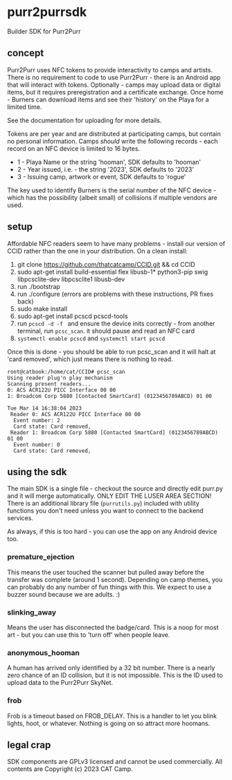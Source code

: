 # purr2purrsdk
Builder SDK for Purr2Purr

## concept

Purr2Purr uses NFC tokens to provide interactivity to camps and artists.
There is no requirement to code to use Purr2Purr - there is an Android app
that will interact with tokens.  Optionally - camps may upload data or 
digital items, but it requires preregistration and a certificate exchange.  Once home - Burners can 
download items and see their 'history' on the Playa for a limited time.

See the documentation for uploading for more details.

Tokens are per year and are distributed at participating camps, but contain
no personal information.  Camps _should_ write the following records - each record
on an NFC device is limited to 16 bytes.

- 1 - Playa Name or the string 'hooman', SDK defaults to 'hooman'
- 2 - Year issued, i.e. - the string '2023', SDK defaults to '2023'
- 3 - Issuing camp, artwork or event, SDK defaults to 'rogue'

The key used to identify Burners is the serial number of the NFC 
device - which has the possibility (albeit small) of collisions if 
multiple vendors are used.

## setup

Affordable NFC readers seem to have many problems - install our version of CCID rather than the one in your distribution.
On a clean install:

1) git clone https://github.com/thatcatcamp/CCID.git && cd CCID
2) sudo apt-get install build-essential flex libusb-1* python3-pip swig libpcsclite-dev libpcsclite1 libusb-dev
3) run ./bootstrap
4) run ./configure (errors are problems with these instructions, PR fixes back)
5) sudo make install
6) sudo apt-get install pcscd pcscd-tools
7) run `pcscd -d -f ` and ensure the device inits correctly - from another terminal, run `pcsc_scan`.  it should pause and read an NFC card
8) `systemctl enable pcscd` and `systemctl start pcscd`


Once this is done - you should be able to run pcsc_scan and it will halt at 'card removed', which just means there is nothing to read.

```
root@catbook:/home/cat/CCID# pcsc_scan 
Using reader plug'n play mechanism
Scanning present readers...
0: ACS ACR122U PICC Interface 00 00
1: Broadcom Corp 5880 [Contacted SmartCard] (0123456789ABCD) 01 00
 
Tue Mar 14 16:38:04 2023
 Reader 0: ACS ACR122U PICC Interface 00 00
  Event number: 2
  Card state: Card removed, 
 Reader 1: Broadcom Corp 5880 [Contacted SmartCard] (0123456789ABCD) 01 00
  Event number: 0
  Card state: Card removed, 
```

## using the sdk

The main SDK is a single file - checkout the source and directly edit purr.py and it will merge automatically.  ONLY EDIT THE LUSER AREA SECTION!
There is an additional library file (`purrutils.py`) included with utility functions you 
don't need unless you want to connect to the backend services.

As always, if this is too hard - you can use the app on any Android device too.

### premature_ejection

This means the user touched the scanner but pulled away before the transfer was complete (around 1 second).  Depending on camp themes, you can 
probably do any number of fun things with this.  We expect to use a buzzer sound because we are adults.  :)

### slinking_away

Means the user has disconnected the badge/card.  This is a noop for most art - but you can use this to 'turn off' when people leave.

### anonymous_hooman

A human has arrived only identified by a 32 bit number.  There is a nearly zero chance of an ID collision, but it is not impossible.  This is the ID used to upload data to the Purr2Purr SkyNet.

### frob
 
Frob is a timeout based on FROB_DELAY.  This is a handler to let you blink lights, hoot, or whatever.  Nothing is going on so attract more hoomans.



## legal crap

SDK components are GPLv3 licensed and cannot be used
commercially.  All contents are Copyright (c) 2023 CAT Camp.
